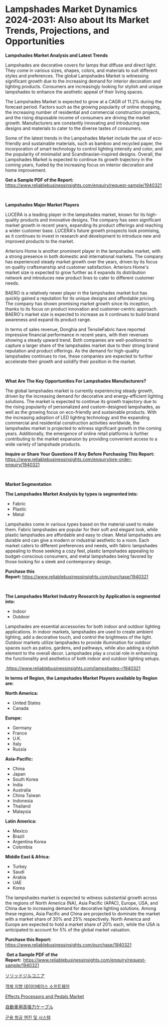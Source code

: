 <p><h1>Lampshades Market Dynamics 2024-2031: Also about Its Market Trends, Projections, and Opportunities</h1></p><p><strong>Lampshades Market Analysis and Latest Trends</strong></p>
<p><p>Lampshades are decorative covers for lamps that diffuse and direct light. They come in various sizes, shapes, colors, and materials to suit different styles and preferences. The global Lampshades Market is witnessing significant growth due to the increasing demand for interior decoration and lighting products. Consumers are increasingly looking for stylish and unique lampshades to enhance the aesthetic appeal of their living spaces.</p><p>The Lampshades Market is expected to grow at a CAGR of 11.2% during the forecast period. Factors such as the growing popularity of online shopping, the increasing number of residential and commercial construction projects, and the rising disposable income of consumers are driving the market growth. Manufacturers are constantly innovating and introducing new designs and materials to cater to the diverse tastes of consumers.</p><p>Some of the latest trends in the Lampshades Market include the use of eco-friendly and sustainable materials, such as bamboo and recycled paper, the incorporation of smart technology to control lighting intensity and color, and the popularity of minimalist and Scandinavian-inspired designs. Overall, the Lampshades Market is expected to continue its growth trajectory in the coming years, fueled by the increasing focus on interior decoration and home improvement.</p></p>
<p><strong>Get a Sample PDF of the Report:&nbsp;</strong> <a href="https://www.reliablebusinessinsights.com/enquiry/request-sample/1940321">https://www.reliablebusinessinsights.com/enquiry/request-sample/1940321</a></p>
<p>&nbsp;</p>
<p><strong>Lampshades Major Market Players</strong></p>
<p><p>LUCERA is a leading player in the lampshades market, known for its high-quality products and innovative designs. The company has seen significant market growth in recent years, expanding its product offerings and reaching a wider customer base. LUCERA's future growth prospects look promising, as it continues to invest in research and development to introduce new and improved products to the market.</p><p>Arteriors Home is another prominent player in the lampshades market, with a strong presence in both domestic and international markets. The company has experienced steady market growth over the years, driven by its focus on quality craftsmanship and customer satisfaction. Arteriors Home's market size is expected to grow further as it expands its distribution network and introduces new product lines to cater to different customer needs.</p><p>BAERO is a relatively newer player in the lampshades market but has quickly gained a reputation for its unique designs and affordable pricing. The company has shown promising market growth since its inception, thanks to its focus on product innovation and customer-centric approach. BAERO's market size is expected to increase as it continues to build brand awareness and expand its product range.</p><p>In terms of sales revenue, Donghia and TensileFabric have reported impressive financial performance in recent years, with their revenues showing a steady upward trend. Both companies are well-positioned to capture a larger share of the lampshades market due to their strong brand reputation and product offerings. As the demand for high-quality lampshades continues to rise, these companies are expected to further accelerate their growth and solidify their position in the market.</p></p>
<p>&nbsp;</p>
<p><strong>What Are The Key Opportunities For Lampshades Manufacturers?</strong></p>
<p><p>The global lampshades market is currently experiencing steady growth, driven by the increasing demand for decorative and energy-efficient lighting solutions. The market is expected to continue its growth trajectory due to the rising popularity of personalized and custom-designed lampshades, as well as the growing focus on eco-friendly and sustainable products. With the increasing adoption of LED lighting technology and the expanding commercial and residential construction activities worldwide, the lampshades market is projected to witness significant growth in the coming years. Additionally, the emergence of online retail platforms is further contributing to the market expansion by providing convenient access to a wide variety of lampshade products.</p></p>
<p><strong>Inquire or Share Your Questions If Any Before Purchasing This Report:</strong> <a href="https://www.reliablebusinessinsights.com/enquiry/pre-order-enquiry/1940321">https://www.reliablebusinessinsights.com/enquiry/pre-order-enquiry/1940321</a></p>
<p>&nbsp;</p>
<p><strong>Market Segmentation</strong></p>
<p><strong>The Lampshades Market Analysis by types is segmented into:</strong></p>
<p><ul><li>Fabric</li><li>Plastic</li><li>Metal</li></ul></p>
<p><p>Lampshades come in various types based on the material used to make them. Fabric lampshades are popular for their soft and elegant look, while plastic lampshades are affordable and easy to clean. Metal lampshades are durable and can give a modern or industrial aesthetic to a room. Each market caters to different preferences and needs, with fabric lampshades appealing to those seeking a cozy feel, plastic lampshades appealing to budget-conscious consumers, and metal lampshades being favored by those looking for a sleek and contemporary design.</p></p>
<p><strong>Purchase this Report:&nbsp;</strong><a href="https://www.reliablebusinessinsights.com/purchase/1940321">https://www.reliablebusinessinsights.com/purchase/1940321</a></p>
<p>&nbsp;</p>
<p><strong>The Lampshades Market Industry Research by Application is segmented into:</strong></p>
<p><ul><li>Indoor</li><li>Outdoor</li></ul></p>
<p><p>Lampshades are essential accessories for both indoor and outdoor lighting applications. In indoor markets, lampshades are used to create ambient lighting, add a decorative touch, and control the brightness of the light. Outdoor markets utilize lampshades to provide illumination for outdoor spaces such as patios, gardens, and pathways, while also adding a stylish element to the overall decor. Lampshades play a crucial role in enhancing the functionality and aesthetics of both indoor and outdoor lighting setups.</p></p>
<p><a href="https://www.reliablebusinessinsights.com/lampshades-r1940321">&nbsp;https://www.reliablebusinessinsights.com/lampshades-r1940321</a></p>
<p><strong>In terms of Region, the Lampshades Market Players available by Region are:</strong></p>
<p>
    <p> <strong> North America: </strong>
        <ul>
            <li>United States</li>
            <li>Canada</li>
        </ul>
        </p> 
    <p> <strong> Europe: </strong>
        <ul>
            <li>Germany</li>
            <li>France</li>
            <li>U.K.</li>
            <li>Italy</li>
            <li>Russia</li>
        </ul>
        </p> 
    <p> <strong> Asia-Pacific: </strong>
        <ul>
            <li>China</li>
            <li>Japan</li>
            <li>South Korea</li>
            <li>India</li>
            <li>Australia</li>
            <li>China Taiwan</li>
            <li>Indonesia</li>
            <li>Thailand</li>
            <li>Malaysia</li>
        </ul>
        </p> 
    <p> <strong> Latin America: </strong>
        <ul>
            <li>Mexico</li>
            <li>Brazil</li>
            <li>Argentina Korea</li>
            <li>Colombia</li>
        </ul>
        </p> 
    <p> <strong> Middle East & Africa: </strong>
        <ul>
            <li>Turkey</li>
            <li>Saudi</li>
            <li>Arabia</li>
            <li>UAE</li>
            <li>Korea</li>
        </ul>
    </p>
    </p>
<p><p>The lampshades market is expected to witness substantial growth across the regions of North America (NA), Asia Pacific (APAC), Europe, USA, and China due to increasing demand for decorative lighting solutions. Among these regions, Asia Pacific and China are projected to dominate the market with a market share of 30% and 25% respectively. North America and Europe are expected to hold a market share of 20% each, while the USA is anticipated to account for 5% of the global market valuation.</p></p>
<p><strong>Purchase this Report: </strong><a href="https://www.reliablebusinessinsights.com/purchase/1940321">https://www.reliablebusinessinsights.com/purchase/1940321</a></p>
<p>&nbsp;<strong>Get a Sample PDF of the Report:&nbsp;&nbsp;</strong><a href="https://www.reliablebusinessinsights.com/enquiry/request-sample/1940321">https://www.reliablebusinessinsights.com/enquiry/request-sample/1940321</a></p>
<p><strong></strong></p>
<p><p><a href="https://medium.com/@elenorkiehn/%E5%9B%BA%E4%BD%93%E3%82%B8%E3%83%AB%E3%82%B3%E3%83%8B%E3%82%A2%E5%B8%82%E5%A0%B4%E3%81%AE%E8%A6%8F%E6%A8%A1%E3%81%AF-%E5%B9%B4%E7%8E%87-%E3%81%A7%E6%88%90%E9%95%B7%E3%81%97%E3%81%A6%E3%81%8A%E3%82%8A-%E3%81%93%E3%81%AE%E3%83%AC%E3%83%9D%E3%83%BC%E3%83%88%E3%81%A7%E3%81%AF%E3%82%BF%E3%82%A4%E3%83%97-%E3%82%A2%E3%83%97%E3%83%AA%E3%82%B1%E3%83%BC%E3%82%B7%E3%83%A7%E3%83%B3-%E6%88%90%E9%95%B7-%E3%81%8A%E3%82%88%E3%81%B32024%E5%B9%B4%E3%81%8B%E3%82%892031%E5%B9%B4%E3%81%BE%E3%81%A7%E3%81%AE%E4%BA%88%E6%B8%AC%E3%81%AB%E3%81%A4%E3%81%84%E3%81%A6%E5%88%86%E6%9E%90%E3%81%97%E3%81%A6%E3%81%84%E3%81%BE%E3%81%99-20a7634132ef">ソリッドジルコニア</a></p><p><a href="https://github.com/rustymarie2024/Market-Research-Report-List-1/blob/main/8688641148296.md">객체 지향 데이터베이스 소프트웨어</a></p><p><a href="https://github.com/DarrenSipes1990/Market-Research-Report-List-1/blob/main/effects-processors-and-pedals-market.md">Effects Processors and Pedals Market</a></p><p><a href="https://github.com/RodHoppe07/Market-Research-Report-List-2/blob/main/1921629140405.md">自動車用高張力ケーブル</a></p><p><a href="https://medium.com/@kenyonjohns/%EA%B5%B0%EC%82%AC-%ED%95%AD%EA%B3%B5-%EC%97%94%EC%A7%84-%EB%B0%8F-%EC%8B%9C%EC%8A%A4%ED%85%9C-%EC%8B%9C%EC%9E%A5-%EA%B7%9C%EB%AA%A8%EB%8A%94-%EC%97%B0%ED%8F%89%EA%B7%A0-%EC%A6%9D%EA%B0%80%ED%95%98%EA%B3%A0-%EC%9E%88%EC%9C%BC%EB%A9%B0-%EC%9D%B4-%EB%B3%B4%EA%B3%A0%EC%84%9C%EB%8A%94-%EC%8B%9C%EC%9E%A5-%EC%84%B8%EB%B6%84%ED%99%94-%EC%84%B1%EC%9E%A5-%EB%B0%8F-2024%EB%85%84%EB%B6%80%ED%84%B0-2031%EB%85%84%EA%B9%8C%EC%A7%80%EC%9D%98-%EC%98%88%EC%B8%A1%EC%97%90-%EB%8C%80%ED%95%9C-%EB%B6%84%EC%84%9D%EC%9D%84-%EB%8B%A4%EB%A3%A8%EA%B3%A0-%EC%9E%88%EC%8A%B5%EB%8B%88%EB%8B%A4-7bf44a1cb337">군용 항공 엔진 및 시스템</a></p></p>